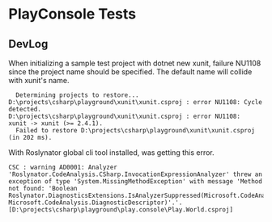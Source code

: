 # PlayConsole Tests

## DevLog

When initializing a sample test project with dotnet new xunit, failure NU1108 since the project name should be specified.  The default name will collide with xunit's name.

```shell
  Determining projects to restore...
D:\projects\csharp\playground\xunit\xunit.csproj : error NU1108: Cycle detected. 
D:\projects\csharp\playground\xunit\xunit.csproj : error NU1108:   xunit -> xunit (>= 2.4.1).
  Failed to restore D:\projects\csharp\playground\xunit\xunit.csproj (in 202 ms).
```

With Roslynator global cli tool installed, was getting this error.

```shell
CSC : warning AD0001: Analyzer 'Roslynator.CodeAnalysis.CSharp.InvocationExpressionAnalyzer' threw an exception of type 'System.MissingMethodException' with message 'Method not found: 'Boolean Roslynator.DiagnosticsExtensions.IsAnalyzerSuppressed(Microsoft.CodeAnalysis.Diagnostics.SyntaxNodeAnalysisContext, Microsoft.CodeAnalysis.DiagnosticDescriptor)'.'. [D:\projects\csharp\playground\play.console\Play.World.csproj]
```
